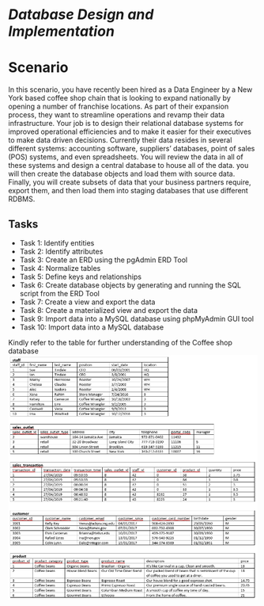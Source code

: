 # *Database Design and Implementation*

# Scenario
In this scenario, you have recently been hired as a Data Engineer by a New York based coffee shop chain that is looking to expand nationally by opening a number of franchise locations. As part of their expansion process, they want to streamline operations and revamp their data infrastructure. Your job is to design their relational database systems for improved operational efficiencies and to make it easier for their executives to make data driven decisions. Currently their data resides in several different systems: accounting software, suppliers’ databases, point of sales (POS) systems, and even spreadsheets. You will review the data in all of these systems and design a central database to house all of the data. you will then create the database objects and load them with source data. Finally, you will create subsets of data that your business partners require, export them, and then load them into staging databases that use different RDBMS.

## Tasks

- Task 1: Identify entities  
- Task 2: Identify attributes  
- Task 3: Create an ERD using the pgAdmin ERD Tool  
- Task 4: Normalize tables  
- Task 5: Define keys and relationships  
- Task 6: Create database objects by generating and running the SQL script from the ERD Tool  
- Task 7: Create a view and export the data  
- Task 8: Create a materialized view and export the data  
- Task 9: Import data into a MySQL database using phpMyAdmin GUI tool  
- Task 10: Import data into a MySQL database  

Kindly refer to the table for further understanding of the Coffee shop database ![Table](https://github.com/Wasiu-lab/IBM-Data-Engineering-certification/blob/main/Database-Design-and-Implementation/Tasks/Table.png)
